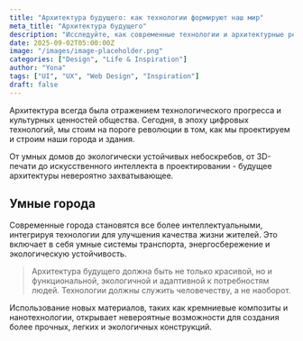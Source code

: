```yaml
---
title: "Архитектура будущего: как технологии формируют наш мир"
meta_title: "Архитектура будущего"
description: "Исследуйте, как современные технологии и архитектурные решения создают города и пространства будущего"
date: 2025-09-02T05:00:00Z
image: "/images/image-placeholder.png"
categories: ["Design", "Life & Inspiration"]
author: "Yona"
tags: ["UI", "UX", "Web Design", "Inspiration"]
draft: false
---
```


Архитектура всегда была отражением технологического прогресса и культурных ценностей общества. Сегодня, в эпоху цифровых технологий, мы стоим на пороге революции в том, как мы проектируем и строим наши города и здания.

От умных домов до экологически устойчивых небоскребов, от 3D-печати до искусственного интеллекта в проектировании - будущее архитектуры невероятно захватывающее.

## Умные города

Современные города становятся все более интеллектуальными, интегрируя технологии для улучшения качества жизни жителей. Это включает в себя умные системы транспорта, энергосбережение и экологическую устойчивость.

> Архитектура будущего должна быть не только красивой, но и функциональной, экологичной и адаптивной к потребностям людей. Технологии должны служить человечеству, а не наоборот.

Использование новых материалов, таких как кремниевые композиты и нанотехнологии, открывает невероятные возможности для создания более прочных, легких и экологичных конструкций.
